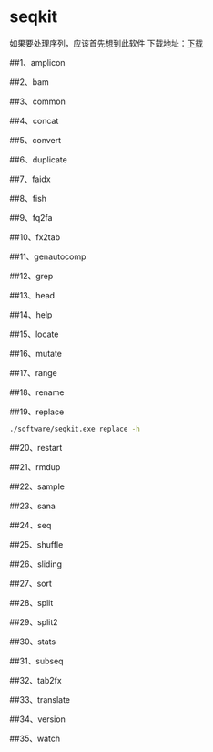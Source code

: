 # seqkit

如果要处理序列，应该首先想到此软件
下载地址：[下载](https://bioinf.shenwei.me/seqkit/download/)

##1、amplicon    

##2、bam         

##3、common      

##4、concat      

##5、convert     

##6、duplicate   

##7、faidx       

##8、fish        

##9、fq2fa       

##10、fx2tab     

##11、genautocomp

##12、grep       

##13、head       

##14、help       

##15、locate     

##16、mutate     

##17、range      

##18、rename     

##19、replace    

```sh {cmd=true}
./software/seqkit.exe replace -h
```

##20、restart    

##21、rmdup      

##22、sample     

##23、sana       

##24、seq        

##25、shuffle    

##26、sliding    

##27、sort       

##28、split      

##29、split2     

##30、stats      

##31、subseq     

##32、tab2fx     

##33、translate  

##34、version    

##35、watch      
